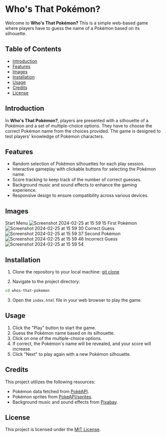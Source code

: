 # Who's That Pokémon?

Welcome to **Who's That Pokémon?** This is a simple web-based game where players have to guess the name of a Pokémon based on its silhouette.

## Table of Contents
- [Introduction](#introduction)
- [Features](#features)
- [Images](#Images)
- [Installation](#installation)
- [Usage](#usage)
- [Credits](#credits)
- [License](#license)

## Introduction

In **Who's That Pokémon?**, players are presented with a silhouette of a Pokémon and a set of multiple-choice options. They have to choose the correct Pokémon name from the choices provided. The game is designed to test players' knowledge of Pokémon characters.

## Features

- Random selection of Pokémon silhouettes for each play session.
- Interactive gameplay with clickable buttons for selecting the Pokémon name.
- Score tracking to keep track of the number of correct guesses.
- Background music and sound effects to enhance the gaming experience.
- Responsive design to ensure compatibility across various devices.

## Images

Start Menu
![Screenshot 2024-02-25 at 15 59 15](https://github.com/furthestgoose/Who-s-that-pokemon-/assets/77462614/99437f52-2378-424e-847f-f6fe41498fef)
First Pokèmon
![Screenshot 2024-02-25 at 15 59 30](https://github.com/furthestgoose/Who-s-that-pokemon-/assets/77462614/e4fe29c0-a2c5-4bb9-a4b2-debe7cd43d61)
Correct Guess
![Screenshot 2024-02-25 at 15 59 37](https://github.com/furthestgoose/Who-s-that-pokemon-/assets/77462614/3890ee8f-5666-4b8f-bfc5-ea6fa7475469)
Second Pokèmon
![Screenshot 2024-02-25 at 15 59 46](https://github.com/furthestgoose/Who-s-that-pokemon-/assets/77462614/f638fdb2-c249-4d44-8c87-d96143894385)
Incorrect Guess
![Screenshot 2024-02-25 at 15 59 54](https://github.com/furthestgoose/Who-s-that-pokemon-/assets/77462614/f46dbd68-96dd-4b48-ae2d-227c2be9dca0)

## Installation

1. Clone the repository to your local machine:
[git clone](https://github.com/furthestgoose/Who-s-that-pokemon-/tree/main)

2. Navigate to the project directory:
```sh
cd whos-that-pokemon
```
3. Open the `index.html` file in your web browser to play the game.

## Usage

1. Click the "Play" button to start the game.
2. Guess the Pokémon name based on its silhouette.
3. Click on one of the multiple-choice options.
4. If correct, the Pokémon's name will be revealed, and your score will increase.
5. Click "Next" to play again with a new Pokémon silhouette.

## Credits

This project utilizes the following resources:

- Pokémon data fetched from [PokéAPI](https://pokeapi.co/).
- Pokémon sprites from [PokeAPI/sprites](https://github.com/PokeAPI/sprites).
- Background music and sound effects from [Pixabay](https://pixabay.com/).

## License

This project is licensed under the [MIT License](https://github.com/furthestgoose/Who-s-that-pokemon-/blob/main/LICENSE).
